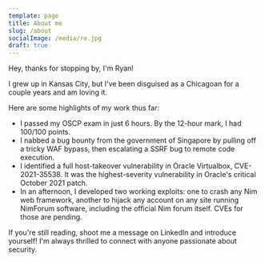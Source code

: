 ```yaml
---
template: page
title: About me
slug: /about
socialImage: /media/re.jpg
draft: true
---
```

Hey, thanks for stopping by, I'm Ryan!

I grew up in Kansas City, but I've been disguised as a Chicagoan for a couple years and am loving it.

Here are some highlights of my work thus far:

* I passed my OSCP exam in just 6 hours. By the 12-hour mark, I had 100/100 points.
* I nabbed a bug bounty from the government of Singapore by pulling off a tricky WAF bypass, then escalating a SSRF bug to remote code execution.
* I identified a full host-takeover vulnerability in Oracle Virtualbox, CVE-2021-35538. It was the highest-severity vulnerability in Oracle's critical October 2021 patch.
* In an afternoon, I developed two working exploits: one to crash any Nim web framework, another to hijack any account on any site running NimForum software, including the official Nim forum itself. CVEs for those are pending.

If you're still reading, shoot me a message on LinkedIn and introduce yourself! I'm always thrilled to connect with anyone passionate about security.